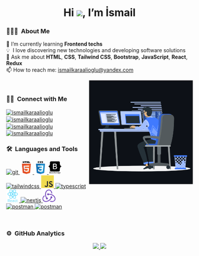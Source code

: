 <h1 align="center">Hi <img src="https://media.giphy.com/media/hvRJCLFzcasrR4ia7z/giphy.gif" width="28">, I’m İsmail</h1> 

### 👨🏻‍💻 &nbsp;About Me

🌱&nbsp;I’m currently learning **Frontend techs** <br />
💡&nbsp;&nbsp;I love discovering new technologies and developing software solutions <br />
💬&nbsp;Ask me about **HTML**, **CSS**, **Tailwind CSS**, **Bootstrap**, **JavaScript**, **React**, **Redux** <br />
📫&nbsp;How to reach me: ismailkaraalioglu@yandex.com <br />

<!-- <img alt="Night Coding" src="https://raw.githubusercontent.com/AVS1508/AVS1508/master/assets/Night-Coding.gif" align="right"/> -->

<img height="280px" align="right" alt="Github Header" src="images/coding_2.gif" />

<br />

### 🤝🏻 &nbsp;Connect with Me

<p align="left">
<a href="https://www.linkedin.com/in/ismailkaraalioglu/">
<img align="center" src="https://raw.githubusercontent.com/rahuldkjain/github-profile-readme-generator/master/src/images/icons/Social/linked-in-alt.svg" alt="ismailkaraalioglu" height="25" width="30" /> 
</a>
<a href="https://twitter.com/KIsmailll">
<img align="center" src="https://raw.githubusercontent.com/rahuldkjain/github-profile-readme-generator/master/src/images/icons/Social/twitter.svg" alt="ismailkaraalioglu" height="25" width="30" />  
</a>
<a href="https://instagram.com/ismaillkaraalioglu">
<img align="center" src="https://raw.githubusercontent.com/rahuldkjain/github-profile-readme-generator/master/src/images/icons/Social/instagram.svg" alt="ismailkaraalioglu" height="25" width="30" />
</a>
<a href="https://www.hackerrank.com/ismailkaraaliog1">
<img align="center" src="https://raw.githubusercontent.com/rahuldkjain/github-profile-readme-generator/master/src/images/icons/Social/hackerrank.svg" alt="ismailkaraalioglu" height="25" width="30" />  
</a>
</p>

### 🛠 &nbsp;Languages and Tools

<p align="left"> 
<a href="https://git-scm.com/">
  <img src="https://www.vectorlogo.zone/logos/git-scm/git-scm-icon.svg" alt="git" width="35" height="35">  
</a>  
<a href="https://www.w3schools.com/html/">
  <img src="https://raw.githubusercontent.com/devicons/devicon/master/icons/html5/html5-original-wordmark.svg" alt="html5" width="35" height="35">  
</a>
<a href="https://www.w3schools.com/css/">
  <img src="https://raw.githubusercontent.com/devicons/devicon/master/icons/css3/css3-original-wordmark.svg" alt="css3" width="35" height="35">  
</a>
<a href="https://getbootstrap.com">
  <img src="https://raw.githubusercontent.com/devicons/devicon/master/icons/bootstrap/bootstrap-plain-wordmark.svg" alt="bootstrap" width="35" height="35">  
</a>
<a href="https://tailwindcss.com">
  <img src='https://raw.githubusercontent.com/rahulbanerjee26/githubAboutMeGenerator/main/icons/tailwind.svg' alt="tailwindcss" width="35" height="35">
</a>
<a href="https://www.javascript.com/">
  <img src="https://raw.githubusercontent.com/devicons/devicon/master/icons/javascript/javascript-original.svg" alt="javascript" width="35" height="35">  
</a>
<a href="https://www.typescriptlang.org/">
  <img src="https://cdn.worldvectorlogo.com/logos/typescript.svg" alt="typescript" width="35" height="35">  
</a>
<a href="https://reactjs.org/">
  <img src="https://raw.githubusercontent.com/devicons/devicon/master/icons/react/react-original-wordmark.svg" alt="react" width="35" height="35">  
</a>   
<a href="https://nextjs.org/">
  <img src="https://camo.githubusercontent.com/e1e113df83e7731fdb90f6f0ab2eeb155fd1b48c27d99814dcf1c23c0acdc6a2/68747470733a2f2f6173736574732e76657263656c2e636f6d2f696d6167652f75706c6f61642f76313636323133303535392f6e6578746a732f49636f6e5f6461726b5f6261636b67726f756e642e706e67" alt="nextjs" width="40" height="40">  
</a>
<a href="https://redux.js.org">
  <img src="https://raw.githubusercontent.com/devicons/devicon/master/icons/redux/redux-original.svg" alt="redux" width="35" height="35">  
</a>
<br />
<a href="https://postman.com">
  <img src="https://www.vectorlogo.zone/logos/getpostman/getpostman-icon.svg" alt="postman" width="35" height="35"/>
</a>
<a href="https://graphql.org">
  <img src="https://graphql.org/img/logo.svg" alt="postman" width="35" height="35"/>
</a>
</p>
 
<br />
 
 ### ⚙️ &nbsp;GitHub Analytics

<p align="center">
<a href="https://github.com/ismailkaraalioglu">
  <img width="49.5%" src="https://github-readme-stats-eight-theta.vercel.app/api?username=ismailkaraalioglu&show_icons=true&theme=algolia&include_all_commits=true&count_private=true"/>
  <img width="49.5%" src="https://github-readme-stats-eight-theta.vercel.app/api/top-langs/?username=ismailkaraalioglu&layout=compact&langs_count=8&theme=algolia"/>
</a>
</p>
